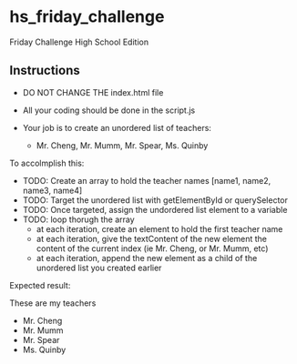 # hs_friday_challenge
Friday Challenge High School Edition


## Instructions

- DO NOT CHANGE THE index.html file
- All your coding should be done in the script.js

- Your job is to create an unordered list of teachers:
  - Mr. Cheng, Mr. Mumm, Mr. Spear, Ms. Quinby

To accolmplish this: 
- TODO: Create an array to hold the teacher names [name1, name2, name3, name4]
- TODO: Target the unordered list with getElementById or querySelector
- TODO: Once targeted, assign the undordered list element to a variable
- TODO: loop thorugh the array 
  - at each iteration, create an element to hold the first teacher name
  - at each iteration, give the textContent of the new element the content of the current index (ie Mr. Cheng, or Mr. Mumm, etc)
  - at each iteration, append the new element as a child of the unordered list you created earlier

Expected result:

These are my teachers
- Mr. Cheng
- Mr. Mumm
- Mr. Spear
- Ms. Quinby
